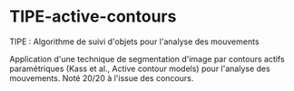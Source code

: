 # TIPE-active-contours
 TIPE : Algorithme de suivi d'objets pour l'analyse des mouvements  
 
Application d'une technique de segmentation d'image par contours actifs paramétriques (Kass et al., Active contour models) pour l'analyse des mouvements. Noté 20/20 à l'issue des concours.
